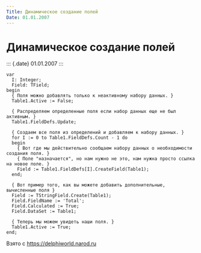 ```yaml
---
Title: Динамическое создание полей
Date: 01.01.2007
---
```



Динамическое создание полей
===========================

::: {.date}
01.01.2007
:::

    var
      I: Integer;
      Field: TField;
    begin
      { Поля можно добавлять только к неактивному набору данных. }
      Table1.Active := False;
     
      { Распределяем определенные поля если набор данных еще не был активным. }
      Table1.FieldDefs.Update;
     
      { Создаем все поля из определений и добавляем к набору данных. }
      for I := 0 to Table1.FieldDefs.Count - 1 do
      begin
        { Вот где мы действительно сообщаем набору данных о необходимости создания поля. }
        { Поле "назначается", но нам нужно не это, нам нужна просто ссылка на новое поле. }
        Field := Table1.FieldDefs[I].CreateField(Table1);
      end;
     
      { Вот пример того, как вы можете добавить дополнительные, вычисленные поля }
      Field := TStringField.Create(Table1);
      Field.FieldName := 'Total';
      Field.Calculated := True;
      Field.DataSet := Table1;
     
      { Теперь мы можем увидеть наши поля. }
      Table1.Active := True;
    end;

Взято с <https://delphiworld.narod.ru>

